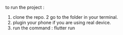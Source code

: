 


to run the project : 
1. clone the repo.
2 go to the folder in your terminal.
3. plugin your phone if you are using real device.
4. run the command : flutter run 

